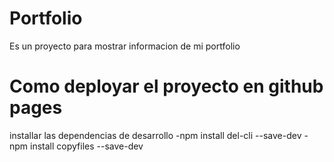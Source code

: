# Portfolio
Es un proyecto para mostrar informacion de mi portfolio

# Como deployar el proyecto en github pages
installar las dependencias de desarrollo 
 -npm install del-cli --save-dev
 -npm install copyfiles --save-dev

